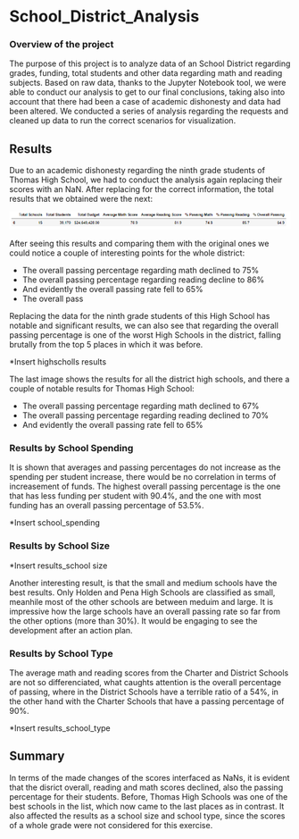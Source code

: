 # School_District_Analysis

### Overview of the project

The purpose of this project is to analyze data of an School District regarding grades, funding, total students and other data regarding math and reading subjects. Based on raw data, thanks to the Jupyter Notebook tool, we were able to conduct our analysis to get to our final conclusions, taking also into account that there had been a case of academic dishonesty and data had been altered. We conducted a series of analysis regarding the requests and cleaned up data to run the correct scenarios for visualization. 

## Results

Due to an academic dishonesty regarding the ninth grade students of Thomas High School, we had to conduct the analysis again replacing their scores with an NaN. After replacing for the correct information, the total results that we obtained were the next: 

![](https://github.com/JoseLuisMontemayor/School_District_Analysis/blob/main/Resources/District_total_results.PNG)

After seeing this results and comparing them with the original ones we could notice a couple of interesting points for the whole district:
  * The overall passing percentage regarding math declined to 75%
  * The overall passing percentage regarding reading decline to 86%
  * And evidently the overall passing rate fell to 65%
  * The overall pass

Replacing the data for the ninth grade students of this High School has notable and significant results, we can also see that regarding the overall passing percentage is one of the worst High Schools in the district, falling brutally from the top 5 places in which it was before. 

*Insert highscholls results

The last image shows the results for all the district high schools, and there a couple of notable results for Thomas High School:
  * The overall passing percentage regarding math declined to 67%
  * The overall passing percentage regarding reading declined to 70%
  * And evidently the overall passing rate fell to 65%


### Results by School Spending

It is shown that averages and passing percentages do not increase as the spending per student increase, there would be no correlation in terms of increasement of funds. The highest overall passing percentage is the one that has less funding per student with 90.4%, and the one with most funding has an overall passing percentage of 53.5%.

*Insert school_spending


### Results by School Size

*Insert results_school size

Another interesting result, is that the small and medium schools have the best results. Only Holden and Pena High Schools are classified as small, meanhile most of the other schools are between meduim and large. It is impressive how the large schools have an overall passing rate so far from the other options (more than 30%). It would be engaging to see the development after an action plan.


### Results by School Type

The average math and reading scores from the Charter and District Schools are not so differenciated, what caughts attention is the overall percentage of passing, where in the District Schools have a terrible ratio of a 54%, in the other hand with the Charter Schools that have a passing percentage of 90%. 

*Insert results_school_type


## Summary

In terms of the made changes of the scores interfaced as NaNs, it is evident that the disrict overall, reading and math scores declined, also the passing percentage for their students. Before, Thomas High Schools was one of the best schools in the list, which now came to the last places as in contrast. It also affected the results as a school size and school type, since the scores of a whole grade were not considered for this exercise. 


